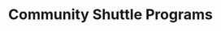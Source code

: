 ---
  slug: "/communityshuttleprograms"
  title: Community Shuttle Programs
  focusAreas: [Environment,Transportation]
  principles: [Equity]
  seeOther: [Multimodal Hubs and Connections,Shared services,TDM,Mobility as a Service (MaaS)]
  trackingProgressLinks: [Commute Mode,Racial & Ethnic Disparities]
---